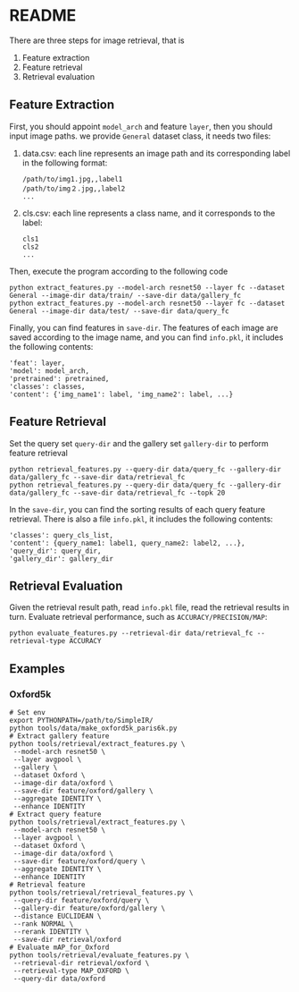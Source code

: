 # README

There are three steps for image retrieval, that is

1. Feature extraction
2. Feature retrieval
3. Retrieval evaluation

## Feature Extraction

First, you should appoint `model_arch` and feature `layer`, then you should input image paths. we provide `General`
dataset class, it needs two files:

1. data.csv: each line represents an image path and its corresponding label in the following format:
    ```text
    /path/to/img1.jpg,,label1
    /path/to/img２.jpg,,label2
    ... 
    ```
2. cls.csv: each line represents a class name, and it corresponds to the label:
    ```text
    cls1
    cls2
    ...
    ```

Then, execute the program according to the following code

```shell
python extract_features.py --model-arch resnet50 --layer fc --dataset General --image-dir data/train/ --save-dir data/gallery_fc
python extract_features.py --model-arch resnet50 --layer fc --dataset General --image-dir data/test/ --save-dir data/query_fc
```

Finally, you can find features in `save-dir`. The features of each image are saved according to the image name, and you
can find `info.pkl`, it includes the following contents:

```text
'feat': layer,
'model': model_arch,
'pretrained': pretrained,
'classes': classes,
'content': {'img_name1': label, 'img_name2': label, ...}
```

## Feature Retrieval

Set the query set `query-dir` and the gallery set `gallery-dir` to perform feature retrieval

```shell
python retrieval_features.py --query-dir data/query_fc --gallery-dir data/gallery_fc --save-dir data/retrieval_fc
python retrieval_features.py --query-dir data/query_fc --gallery-dir data/gallery_fc --save-dir data/retrieval_fc --topk 20
```

In the `save-dir`, you can find the sorting results of each query feature retrieval. There is also a file `info.pkl`, it
includes the following contents:

```text
'classes': query_cls_list,
'content': {query_name1: label1, query_name2: label2, ...},
'query_dir': query_dir,
'gallery_dir': gallery_dir
```

## Retrieval Evaluation

Given the retrieval result path, read `info.pkl` file, read the retrieval results in turn. Evaluate retrieval
performance, such as `ACCURACY/PRECISION/MAP`:

```shell
python evaluate_features.py --retrieval-dir data/retrieval_fc --retrieval-type ACCURACY
```

## Examples

### Oxford5k

```shell
# Set env
export PYTHONPATH=/path/to/SimpleIR/
python tools/data/make_oxford5k_paris6k.py
# Extract gallery feature
python tools/retrieval/extract_features.py \
 --model-arch resnet50 \
 --layer avgpool \
 --gallery \
 --dataset Oxford \
 --image-dir data/oxford \
 --save-dir feature/oxford/gallery \
 --aggregate IDENTITY \
 --enhance IDENTITY
# Extract query feature
python tools/retrieval/extract_features.py \
 --model-arch resnet50 \
 --layer avgpool \
 --dataset Oxford \
 --image-dir data/oxford \
 --save-dir feature/oxford/query \
 --aggregate IDENTITY \
 --enhance IDENTITY
# Retrieval feature
python tools/retrieval/retrieval_features.py \
 --query-dir feature/oxford/query \
 --gallery-dir feature/oxford/gallery \
 --distance EUCLIDEAN \
 --rank NORMAL \
 --rerank IDENTITY \
 --save-dir retrieval/oxford
# Evaluate mAP_for_Oxford
python tools/retrieval/evaluate_features.py \
 --retrieval-dir retrieval/oxford \
 --retrieval-type MAP_OXFORD \
 --query-dir data/oxford
```

